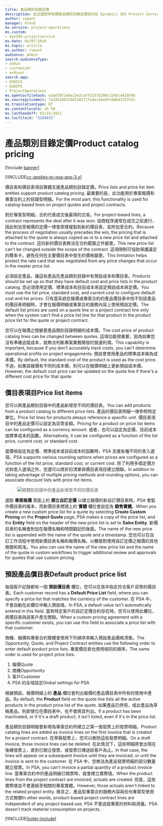 ```yaml
---
title: 產品類別目錄定價
description: 此主題提供有關產品類別目錄定價如何在 Dynamics 365 Project Service Automation (PSA) 中運作的資訊。
author: rumant
manager: kfend
ms.service: project-operations
ms.custom:
- dyn365-projectservice
ms.date: 03/07/2019
ms.topic: article
ms.author: rumant
audience: Admin
search.audienceType:
- admin
- customizer
- enduser
search.app:
- D365CE
- D365PS
- ProjectOperations
ms.openlocfilehash: e3a070f2e0a13e2caff2157b200c334bc4418f0b
ms.sourcegitcommit: fa32b1893286f20271fa4ec4be8fc68bd135f53c
ms.translationtype: HT
ms.contentlocale: zh-TW
ms.lasthandoff: 02/15/2021
ms.locfileid: "5284033"
---
```

# <a name="product-catalog-pricing"></a><span data-ttu-id="79f76-103">產品類別目錄定價</span><span class="sxs-lookup"><span data-stu-id="79f76-103">Product catalog pricing</span></span> 

[!include [banner](../includes/psa-now-project-operations.md)]

[!INCLUDE[cc-applies-to-psa-app-3.x](../includes/cc-applies-to-psa-app-3x.md)]


<span data-ttu-id="79f76-104">價目表和價目表項目實體支援產品類別目錄定價。</span><span class="sxs-lookup"><span data-stu-id="79f76-104">Price lists and price list item entities support product catalog pricing.</span></span> <span data-ttu-id="79f76-105">最重要的是，此功能用於專案報價和專案合約上的目錄型明細。</span><span class="sxs-lookup"><span data-stu-id="79f76-105">For the most part, this functionality is used for catalog-based lines on project quotes and project contracts.</span></span>

<span data-ttu-id="79f76-106">對於專案型明細，合約代表成交後贏得的交易。</span><span class="sxs-lookup"><span data-stu-id="79f76-106">For project-based lines, a contract represents the deal after it was won.</span></span> <span data-ttu-id="79f76-107">協商程序通常在成交之前進行，因此附加至報價的定價一律會原樣複製到新的價目表，並附加至合約。</span><span class="sxs-lookup"><span data-stu-id="79f76-107">Because the process of negotiation usually precedes the win, the pricing that is attached to the quote is always copied as-is to a new price list and attached to the contract.</span></span> <span data-ttu-id="79f76-108">這份新的價目表無法在合約範圍之外變更。</span><span class="sxs-lookup"><span data-stu-id="79f76-108">This new price list can't be changed outside the scope of the contract.</span></span> <span data-ttu-id="79f76-109">這項限制可協助保護議定的費率卡，避免任何在主要價目表中發生的價格變更。</span><span class="sxs-lookup"><span data-stu-id="79f76-109">This limitation helps protect the rate card that was negotiated from any price changes that occur in the master price list.</span></span>

<span data-ttu-id="79f76-110">必須設定產品，讓這些產品在產品類別目錄中有預設成本和價目表。</span><span class="sxs-lookup"><span data-stu-id="79f76-110">Products should be set up so that they have default cost and price lists in the product catalog.</span></span> <span data-ttu-id="79f76-111">您必須使用定價、標準成本和目前成本來設定預設成本與定價。</span><span class="sxs-lookup"><span data-stu-id="79f76-111">You must use the list price, standard cost, and current cost to configure default cost and list prices.</span></span> <span data-ttu-id="79f76-112">只有當系統在報價或專案合約的產品價目表中找不到該產品的價目表明細時，才會在報價明細或專案合約服務內容上使用預設定價。</span><span class="sxs-lookup"><span data-stu-id="79f76-112">The default list prices are used on a quote line or a project contract line only when the system can't find a price list line for that product in the product price list for the quote or project contract.</span></span>

<span data-ttu-id="79f76-113">您可以在報價之間變更產品類別目錄明細的成本價。</span><span class="sxs-lookup"><span data-stu-id="79f76-113">The cost price of product catalog lines can be changed between quotes.</span></span> <span data-ttu-id="79f76-114">這項功能很重要，因為如果您沒有準確追蹤成本，就無法判斷專案業務開發的營運利潤。</span><span class="sxs-lookup"><span data-stu-id="79f76-114">This capability is important, because if you don't accurately track costs, you can't determine operational profits on project engagements.</span></span> <span data-ttu-id="79f76-115">預設會使用產品的標準成本做為成本價。</span><span class="sxs-lookup"><span data-stu-id="79f76-115">By default, the standard cost of the product is used as the cost price.</span></span> <span data-ttu-id="79f76-116">不過，如果該報價有不同的成本價，則可以在報價明細上更新預設成本價。</span><span class="sxs-lookup"><span data-stu-id="79f76-116">However, the default cost price can be updated on the quote line if there's a different cost price for that quote.</span></span>

## <a name="price-list-items"></a><span data-ttu-id="79f76-117">價目表項目</span><span class="sxs-lookup"><span data-stu-id="79f76-117">Price list items</span></span>

<span data-ttu-id="79f76-118">您可以將產品類別目錄中的產品新增至不同的價目表。</span><span class="sxs-lookup"><span data-stu-id="79f76-118">You can add products from a product catalog to different price lists.</span></span> <span data-ttu-id="79f76-119">產品的價目表明細一律參照特定單位。</span><span class="sxs-lookup"><span data-stu-id="79f76-119">Price list lines for products always reference a specific unit.</span></span> <span data-ttu-id="79f76-120">價目表項目中的產品定價可以設定為貨幣金額。</span><span class="sxs-lookup"><span data-stu-id="79f76-120">Pricing for a product on price list items can be configured as a currency amount.</span></span> <span data-ttu-id="79f76-121">或者，也可以設定為定價、目前成本或標準成本的函數。</span><span class="sxs-lookup"><span data-stu-id="79f76-121">Alternatively, it can be configured as a function of the list price, current cost, or standard cost.</span></span>

<span data-ttu-id="79f76-122">當價格設定為定價、標準成本或目前成本的函數時，PSA 支援各種不同的舍入選項。</span><span class="sxs-lookup"><span data-stu-id="79f76-122">PSA supports various rounding options when prices are configured as a function of the list price, standard cost, or current cost.</span></span> <span data-ttu-id="79f76-123">除了利用多個定價方式和舍入選項之外，您還可以將折扣清單與價目表項目建立關聯。</span><span class="sxs-lookup"><span data-stu-id="79f76-123">In addition to taking advantage of multiple pricing methods and rounding options, you can associate discount lists with price list items.</span></span> 

> ![將類別目錄中的產品新增至不同的價目表](media/basic-guide-16.png)

<span data-ttu-id="79f76-125">選取 **專案報價** 頁面上的 **建立自訂定價** 以建立報價的新自訂價目表時，PSA 會製作價目表的複本，而新價目表標頭上的 **實體** 欄位會設定為 **銷售實體**。</span><span class="sxs-lookup"><span data-stu-id="79f76-125">When you create a new custom price list for a quote by selecting **Create Custom Pricing** on the **Project Quote** page, PSA makes a copy of the price list, and the **Entity** field on the header of the new price list is set to **Sales Entity**.</span></span> <span data-ttu-id="79f76-126">新價目表的名稱會附加在報價名稱和時間戳記的後面。</span><span class="sxs-lookup"><span data-stu-id="79f76-126">The name of the new price list is appended with the name of the quote and a timestamp.</span></span> <span data-ttu-id="79f76-127">您也可以在自訂工作流程中使用新價目表名稱和報價名稱，以觸發對使用自訂定價之報價的其他檢閱和核准。</span><span class="sxs-lookup"><span data-stu-id="79f76-127">You also can use the name of the new price list and the name of the quote in custom workflows to trigger additional review and approvals for quotes that use custom pricing.</span></span>

 
## <a name="default-product-price-list"></a><span data-ttu-id="79f76-128">預設產品價目表</span><span class="sxs-lookup"><span data-stu-id="79f76-128">Default product price list</span></span>
<span data-ttu-id="79f76-129">每個客戶記錄都有一個 **預設價目表** 欄位，您可以在其中指定符合客戶貨幣的價目表。</span><span class="sxs-lookup"><span data-stu-id="79f76-129">Each customer record has a **Default Price List** field, where you can specify a price list that matches the currency of the customer.</span></span> <span data-ttu-id="79f76-130">在 PSA 中，不會自動在此欄位中輸入預設值。</span><span class="sxs-lookup"><span data-stu-id="79f76-130">In PSA, a default value isn't automatically entered in this field.</span></span> <span data-ttu-id="79f76-131">當有特定客戶的自訂定價合約存在時，您可以使用此欄位，將價目表與該客戶產生關聯。</span><span class="sxs-lookup"><span data-stu-id="79f76-131">When a custom pricing agreement with a specific customer exists, you can use this field to associate a price list with that customer.</span></span>

<span data-ttu-id="79f76-132">商機、報價和專案合約實體會使用下列順序來輸入預設產品價格清單。</span><span class="sxs-lookup"><span data-stu-id="79f76-132">The Opportunity, Quote, and Project Contract entities use the following order to enter default product price lists.</span></span> <span data-ttu-id="79f76-133">專案價目表也使用相同的順序。</span><span class="sxs-lookup"><span data-stu-id="79f76-133">The same order is used for project price lists.</span></span>

1.  <span data-ttu-id="79f76-134">報價</span><span class="sxs-lookup"><span data-stu-id="79f76-134">Quote</span></span>
2.  <span data-ttu-id="79f76-135">商機</span><span class="sxs-lookup"><span data-stu-id="79f76-135">Opportunity</span></span>
3.  <span data-ttu-id="79f76-136">客戶</span><span class="sxs-lookup"><span data-stu-id="79f76-136">Customer</span></span>
4.  <span data-ttu-id="79f76-137">PSA 的全域設定</span><span class="sxs-lookup"><span data-stu-id="79f76-137">Global settings for PSA</span></span>

<span data-ttu-id="79f76-138">根據預設，報價明細上的 **產品** 欄位會列出報價的產品價目表中所有的使用中產品。</span><span class="sxs-lookup"><span data-stu-id="79f76-138">By default, the **Product** field on the quote line lists all the active products in the product price list of the quote.</span></span> <span data-ttu-id="79f76-139">如果產品已停用，或此產品為草稿產品，則即使位在價目表中，也不會將其列出。</span><span class="sxs-lookup"><span data-stu-id="79f76-139">If a product has been inactivated, or if it's a draft product, it isn't listed, even if it's in the price list.</span></span> 

<span data-ttu-id="79f76-140">產品類別目錄明細會新增為專案合約所建立之第一張發票上的發票明細。</span><span class="sxs-lookup"><span data-stu-id="79f76-140">Product catalog lines are added as invoice lines on the first invoice that is created for a project contract.</span></span> <span data-ttu-id="79f76-141">在草稿發票上，您可以刪除這些發票明細。</span><span class="sxs-lookup"><span data-stu-id="79f76-141">On a draft invoice, those invoice lines can be deleted.</span></span> <span data-ttu-id="79f76-142">在此情況下，這些明細將會出現在後續發票上，直到已開立發票，或發票已傳送給客戶為止。</span><span class="sxs-lookup"><span data-stu-id="79f76-142">In that case, the lines will appear on a subsequent invoice until they are invoiced, or until the invoice is sent to the customer.</span></span> <span data-ttu-id="79f76-143">在 PSA 中，您無法為產品發票明細的部分數量開立發票。</span><span class="sxs-lookup"><span data-stu-id="79f76-143">In PSA, you can't invoice a partial quantity of a product invoice line.</span></span> <span data-ttu-id="79f76-144">當專案合約中的產品明細已開票時，就會建立實際值。</span><span class="sxs-lookup"><span data-stu-id="79f76-144">When the product lines from the project contract are invoiced, actuals are created.</span></span> <span data-ttu-id="79f76-145">但是，這些實際值並不會連結至相關的專案實體。</span><span class="sxs-lookup"><span data-stu-id="79f76-145">However, those actuals aren't linked to the related project entity.</span></span> <span data-ttu-id="79f76-146">換言之，產品型專案合約服務內容與任何專案型使用方式無關</span><span class="sxs-lookup"><span data-stu-id="79f76-146">In other words, product-based project contract lines are independent of any project-based use.</span></span> <span data-ttu-id="79f76-147">PSA 不會追蹤專案的材料耗用量。</span><span class="sxs-lookup"><span data-stu-id="79f76-147">PSA doesn't track material consumption on projects.</span></span>


[!INCLUDE[footer-include](../includes/footer-banner.md)]